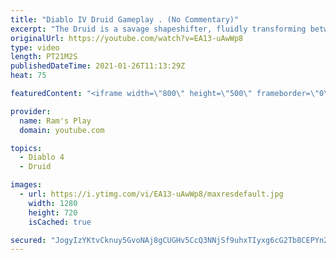 ```yaml
---
title: "Diablo IV Druid Gameplay . (No Commentary)"
excerpt: "The Druid is a savage shapeshifter, fluidly transforming between the forms of a towering bear or a vicious werewolf to fight alongside the creatures of the wild."
originalUrl: https://youtube.com/watch?v=EA13-uAwWp8
type: video
length: PT21M2S
publishedDateTime: 2021-01-26T11:13:29Z
heat: 75

featuredContent: "<iframe width=\"800\" height=\"500\" frameborder=\"0\" src=\"https://www.youtube.com/embed/EA13-uAwWp8\" allow=\"accelerometer; autoplay; encrypted-media; gyroscope; picture-in-picture\" allowfullscreen></iframe>"

provider:
  name: Ram's Play
  domain: youtube.com

topics:
  - Diablo 4
  - Druid

images:
  - url: https://i.ytimg.com/vi/EA13-uAwWp8/maxresdefault.jpg
    width: 1280
    height: 720
    isCached: true

secured: "JogyIzYKtvCknuy5GvoNAj8gCUGHv5CcQ3NNjSf9uhxTIyxg6cG2Tb8CEPYn2XEJb0BEcDMIcInOtqaFHtLLIsfzwOJlSQbr4iyKEzB5iytK6Y49UwBXYko2RFKnKfCOS6YXzyJK0TZ6nqIEh39HMN2gJ86O6GusqBUd6CRfBSR3ZWNngVCc6YuommKQ8QjXAtW9KjPxXDdITC0OzRQKUwKBSl/aNHfcT/MdRXmGXMthONK15azw8rvEqa1fQPnIs+7esdkUrsm1IvvlwA7IpgRDHkgVmaF8ZrQpGu0yfB85NdJZb4p8b7HZrmYgj1Q7QuFUJhxqKnJ2VD+ZfAqVPUU+YwErNkIEqP1tcPpGEL6NFe0K1KBUGu7ccKhft3Ru1WFdz6MMZjR/RjfHfu2mEPEJQNjsYzyqXSY8CE6YuxQcUMvLO9yJ0izeICtdvKRx;Od1iNcNQk3I7kyLBtzl0Ag=="
---
```


